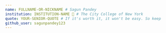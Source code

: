 ```yaml
---
name: FULLNAME-OR-NICKNAME # Sagun Pandey
institution: INSTITUTION-NAME 🚩 # The City College of New York
quote: YOUR-SENIOR-QUOTE # If it's worth it, it won't be easy. So keep pushing yourself forward and never give up.
github_user: sagunpandey123
---
```

